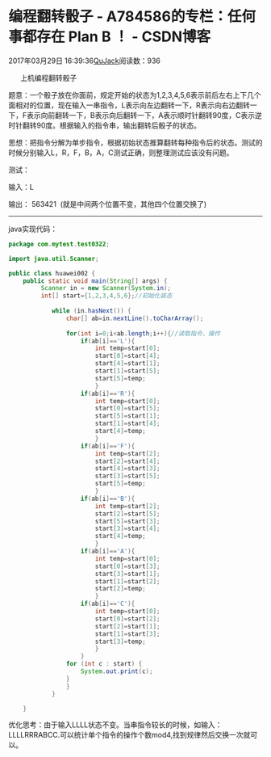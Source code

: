 # 编程翻转骰子 - A784586的专栏：任何事都存在 Plan B ！ - CSDN博客





2017年03月29日 16:39:36[QuJack](https://me.csdn.net/A784586)阅读数：936








      上机编程翻转骰子

题意：一个骰子放在你面前，规定开始的状态为1,2,3,4,5,6表示前后左右上下几个面相对的位置，现在输入一串指令，L表示向左边翻转一下，R表示向右边翻转一下，F表示向前翻转一下，B表示向后翻转一下，A表示顺时针翻转90度，C表示逆时针翻转90度。根据输入的指令串，输出翻转后骰子的状态。

思想：把指令分解为单步指令，根据初始状态推算翻转每种指令后的状态。测试的时候分别输入L，R，F，B，A，C测试正确，则整理测试应该没有问题。

测试：

输入：L

输出： 563421  (就是中间两个位置不变，其他四个位置交换了)

------------------------------------------------------------------------------------------

java实现代码：



```java
package com.mytest.test0322;

import java.util.Scanner;

public class huawei002 {
	public static void main(String[] args) {
		 Scanner in = new Scanner(System.in);
		 int[] start={1,2,3,4,5,6};//初始化装态
		  
	        while (in.hasNext()) {
	        	char[] ab=in.nextLine().toCharArray();
	        	
	            for(int i=0;i<ab.length;i++){//读取指令，操作
	            	if(ab[i]=='L'){
	            		int temp=start[0];
	            		start[0]=start[4];
	            		start[4]=start[1];
	            		start[1]=start[5];
	            		start[5]=temp;
	            		}
	            	if(ab[i]=='R'){
	            		int temp=start[0];
	            		start[0]=start[5];
	            		start[5]=start[1];
	            		start[1]=start[4];
	            		start[4]=temp;
	            		}
	            	if(ab[i]=='F'){
	            		int temp=start[2];
	            		start[2]=start[4];
	            		start[4]=start[3];
	            		start[3]=start[5];
	            		start[5]=temp;
	            		}
	            	if(ab[i]=='B'){
	            		int temp=start[2];
	            		start[2]=start[5];
	            		start[5]=start[3];
	            		start[3]=start[4];
	            		start[4]=temp;
	            		}
	            	if(ab[i]=='A'){
	            		int temp=start[0];
	            		start[0]=start[3];
	            		start[3]=start[1];
	            		start[1]=start[2];
	            		start[2]=temp;
	            		}
	            	if(ab[i]=='C'){
	            		int temp=start[0];
	            		start[0]=start[2];
	            		start[2]=start[1];
	            		start[1]=start[3];
	            		start[3]=temp;
	            		}
	            	}
	            for (int c : start) {
					System.out.print(c);
				}
	            } 
	        }

	}
```


优化思考：由于输入LLLL状态不变。当串指令较长的时候，如输入：LLLLRRRABCC.可以统计单个指令的操作个数mod4,找到规律然后交换一次就可以。










